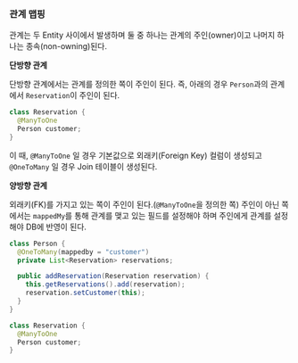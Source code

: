 ### 관계 맵핑

관계는 두 Entity 사이에서 발생하며 둘 중 하나는 관계의 주인(owner)이고 나머지 하나는 종속(non-owning)된다.

**단방향 관계**

단방향 관계에서는 관계를 정의한 쪽이 주인이 된다. 즉, 아래의 경우 `Person`과의 관계에서 `Reservation`이 주인이 된다.

```java
class Reservation {
  @ManyToOne 
  Person customer;
}
```

이 때, `@ManyToOne` 일 경우 기본값으로 외래키(Foreign Key) 컬럼이 생성되고 `@OneToMany` 일 경우 Join 테이블이 생성된다.

**양방향 관계**

외래키(FK)를 가지고 있는 쪽이 주인이 된다.(`@ManyToOne`을 정의한 쪽) 주인이 아닌 쪽에서는 `mappedMy`를 통해 관계를 맺고 있는 필드를 설정해야 하며 주인에게 관계를 설정해야 DB에 반영이 된다.

```java
class Person {
  @OneToMany(mappedby = "customer")
  private List<Reservation> reservations;

  public addReservation(Reservation reservation) {
    this.getReservations().add(reservation);
    reservation.setCustomer(this);
  }
}

class Reservation {
  @ManyToOne
  Person customer;
}
```